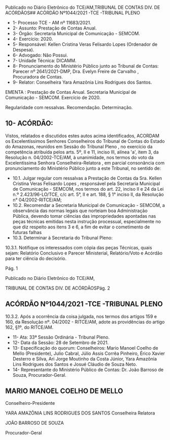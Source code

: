 Publicado  no  Diário  Eletrônico do TCE/AM,TRIBUNAL DE CONTAS DIV. DE ACÓRDÃOS## ACÓRDÃO Nº1044/2021 -TCE -TRIBUNAL PLENO

- 1- Processo TCE - AM nº 11683/2021.
- 2- Assunto: Prestação de Contas Anual.
- 3- Órgão: Secretaria Municipal de Comunicação - SEMCOM.
- 4- Exercício: 2020.
- 5- Responsável: Kellen Cristina Veras Felisardo Lopes (Ordenador de Despesa).
- 6- Advogado: Não Possui.
- 7- Unidade Técnica: DICAMM.
- 8- Pronunciamento  do  Ministério  Público  junto  ao  Tribunal  de  Contas: Parecer  nº 2641/2021-DMP, Dra. Evelyn Freire de Carvalho , Procuradora de Contas.
- 9- Relator: Conselheira Yara Amazônia Lins Rodrigues dos Santos.

EMENTA : Prestação  de  Contas  Anual.  Secretaria Municipal  de  Comunicação  -  SEMCOM.  Exercício de 2020.

Regularidade com ressalvas. Recomendação. Determinação.

## 10-  ACÓRDÃO:

Vistos, relatados e discutidos estes autos acima identificados, ACORDAM os Excelentíssimos Senhores Conselheiros do Tribunal de Contas do Estado do Amazonas, reunidos em Sessão do Tribunal Pleno , no exercício da competência atribuída pelos arts. 5º, II e 11, inciso III, alínea 'a', item 3, da Resolução n. 04/2002-TCE/AM, à unanimidade, nos  termos  do  voto  da  Excelentíssima  Senhora  Conselheira-Relatora , em  parcial consonância com pronunciamento do Ministério Público junto a este Tribunal, no sentido de:

- 10.1. Julgar  regular  com  ressalvas a  Prestação  de  Contas  da Sra.  Kellen Cristina Veras Felisardo Lopes , responsável pela Secretaria Municipal de Comunicação - SEMCOM, nos termos do art. 22, inciso II e 24 da Lei n.º 2.423/96-LO/TCE, c/c art. 5°, II e art. 188, § 1° inciso II, da Resolução n° 04/2002-RITCE/AM;
- 10.2. Recomendar a Secretaria  Municipal  de  Comunicação  -  SEMCOM, a observância das normas legais que norteiam boa Administração Pública, devendo  tomar  ciências  das  impropriedades  apontadas  nas  peças técnicas emitidas nesta instrução processual, especialmente no que diz respeito aos itens 3 e 6, a fim de evitar o cometimento de futuras falhas
- 10.3. Determinar à Secretaria do Tribunal Pleno:

10.3.1. Notifique os interessados com cópia das peças Técnicas, quais  sejam:  Relatório  Conclusivo  e  Parecer  Ministerial, Relatório/Voto e Acórdão para ter ciência do decisório.

Pág. 1

Publicado  no  Diário  Eletrônico do TCE/AM,

TRIBUNAL DE CONTAS DIV. DE ACÓRDÃOSPág. 2

## ACÓRDÃO Nº1044/2021 -TCE -TRIBUNAL PLENO

10.3.2. Após  a  ocorrência  da  coisa  julgada,  nos  termos  dos artigos 159 e 160, da Resolução nº. 04/2002 - RITCE/AM, adote as providências do artigo 162, §1º, do RITCE/AM.

- 11-  Ata: 33ª Sessão Ordinária - Tribunal Pleno.
- 12-  Data da Sessão: 28 de Setembro de 2021.
- 13-  Especificação do quorum: Conselheiros: Mario Manoel Coelho de Mello (Presidente), Julio Cabral, Júlio Assis Corrêa Pinheiro, Érico Xavier Desterro e Silva, Ari  Jorge  Moutinho  da  Costa  Júnior,  Yara  Amazônia  Lins  Rodrigues  dos  Santos  e Josué Cláudio de Souza Neto.
- 14-  Representante  do  Ministério  Público  de  Contas: Dr. João  Barroso  de  Souza, Procurador-Geral.

## MARIO MANOEL COELHO DE MELLO

Conselheiro-Presidente

YARA AMAZÔNIA LINS RODRIGUES DOS SANTOS Conselheira Relatora

JOÃO BARROSO DE SOUZA

Procurador-Geral